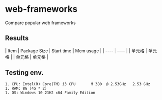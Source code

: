 # web-frameworks

Compare popular web frameworks

## Results
| Item | Package Size | Start time | Mem usage |
| ---- | ---- |
| 单元格 | 单元格 |
| 单元格 | 单元格 |


## Testing env.
```
1. CPU: Intel(R) Core(TM) i3 CPU       M 380  @ 2.53GHz   2.53 GHz
1. RAM: 8G (4G * 2)
1. OS: Windows 10 21H2 x64 Family Edition
```
